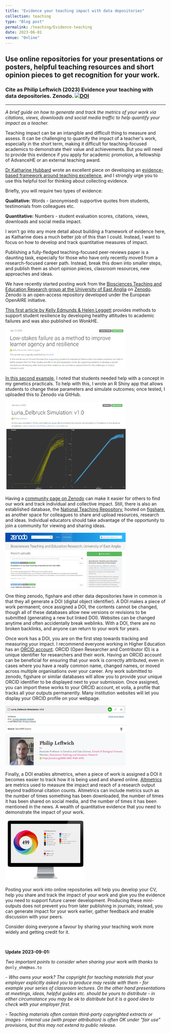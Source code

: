 ```yaml
---
title: "Evidence your teaching impact with data depositories"
collection: teaching
type: "Blog post"
permalink: /teaching/Evidence-teaching
date: 2023-06-01
venue: "Online"
---
```



## Use online repositories for your presentations or posters, helpful teaching resources and short opinion pieces to get recognition for your work.

### Cite as Philip Leftwich (2023) Evidence your teaching with data depositories. Zenodo. [![DOI](https://zenodo.org/badge/DOI/10.5281/zenodo.7509737.svg)](https://doi.org/10.5281/zenodo.7509737)
---

*A brief guide on how to generate and track the metrics of your work via citations, views, downloads and social media traffic to help quantify your impact as a teacher.*




Teaching impact can be an intangible and difficult thing to measure and assess. It can be challenging to quantify the impact of a teacher's work, especially in the short term, making it difficult for teaching-focused academics to demonstrate their value and achievements. But you will need to provide this evidence if you apply for academic promotion, a fellowship of AdvanceHE or an external teaching award. 

[Dr Katharine Hubbard](https://katharinehubbard.wordpress.com/) wrote an excellent piece on developing an [evidence-based framework around teaching excellence](https://katharinehubbard.wordpress.com/2021/03/19/evidencing-teaching-excellence-a-framework/), and I strongly urge you to use this helpful tool for thinking about collecting evidence. 



Briefly, you will require two types of evidence:

**Qualitative:**  Words - (anonymised) supportive quotes from students, testimonials from colleagues etc. 

**Quantitative:** Numbers - student evaluation scores, citations, views, downloads and social media impact. 

I won't go into any more detail about building a framework of evidence here, as Katharine does a much better job of this than I could. Instead, I want to focus on how to develop and track quantitative measures of impact. 


Publishing a fully-fledged teaching-focused peer-reviews paper is a daunting task, especially for those who have only recently moved from a research-focused career path. Instead, break this down into smaller steps, and publish them as short opinion pieces, classroom resources, new approaches and ideas. 

We have recently started posting work from the [Biosciences Teaching and Education Research group at the University of East Anglia](https://research-portal.uea.ac.uk/en/organisations/biosciences-teaching-and-education-research) on [Zenodo](https://en.wikipedia.org/wiki/Zenodo). Zenodo is an open-access repository developed under the European OpenAIRE initiative. 

[This first article by Kelly Edmunds & Helen Leggett](https://doi.org/10.5281/zenodo.7508380) provides methods to support student resilience by developing healthy attitudes to academic failures and was also published on WonkHE. 


<img src='/images/low_stakes.png' width="75%"> 


[In this second example](https://doi.org/10.5281/zenodo.7503320), I noted that students needed help with a concept in my genetics practicals. To help with this, I wrote an R Shiny app that allows students to change these parameters and simulate outcomes; once tested, I uploaded this to Zenodo via GitHub.

<img src='/images/LD_assay.png' width="75%"> 


Having a [community page on Zenodo](https://zenodo.org/communities/uea-bio-teaching/?page=1&size=20) can make it easier for others to find our work and track individual and collective impact. Still, there is also an established database, the [National Teaching Repository](https://figshare.edgehill.ac.uk/The_National_Teaching_Repository), hosted on [figshare](https://en.wikipedia.org/wiki/Figshare), as another space for colleagues to share and upload resources, research and ideas. Individual educators should take advantage of the opportunity to join a community for viewing and sharing ideas. 

<img src='/images/community.png' width="75%"> 


One thing zenodo, figshare and other data depositories have in common is that they all generate a DOI (digital object identifier). A DOI makes a piece of work permanent; once assigned a DOI, the contents cannot be changed, though all of these databases allow new versions or revisions to be submitted (generating a new but linked DOI). Websites can be changed anytime and often accidentally break weblinks. With a DOI, there are no broken backlinks, and anyone can return to your work for years. 

Once work has a DOI, you are on the first step towards tracking and measuring your impact. I recommend everyone working in Higher Education has an [ORCID account](https://en.wikipedia.org/wiki/ORCID). ORCID (Open Researcher and Contributor ID) is a unique identifier for researchers and their work. Having an ORCID account can be beneficial for ensuring that your work is correctly attributed, even in cases where you have a really common name, changed names, or moved across multiple organisations over your career. Any work submitted to zenodo, figshare or similar databases will allow you to provide your unique ORCID identifier to be displayed next to your submission. Once assigned, you can import these works to your ORCID account, et voila, a profile that tracks all your outputs permanently. Many institution websites will let you display your ORCID profile on your webpage. 

<img src='/images/orcid_record.png' width="75%"> 

<img src='/images/leftwich_orcid.png' width="75%"> 


Finally, a DOI enables altmetrics, when a piece of work is assigned a DOI it becomes easier to track how it is being used and shared online. [Altmetrics](https://www.altmetric.com) are metrics used to measure the impact and reach of a research output beyond traditional citation counts. Altmetrics can include metrics such as the number of times something has been downloaded, the number of times it has been shared on social media, and the number of times it has been mentioned in the news. A wealth of quantitative evidence that you need to demonstrate the impact of your work. 

<img src='/images/badge-screen.png' width="50%"> 

Posting your work into online repositories will help you develop your CV, help you share and track the impact of your work and give you the evidence you need to support future career development. Producing these mini-outputs does not prevent you from later publishing in journals; instead, you can generate impact for your work earlier, gather feedback and enable discussion with your peers.

Consider doing everyone a favour by sharing your teaching work more widely and getting credit for it.  

&nbsp;


**Update 2023-09-01:** 

*Two important points to consider when sharing your work with thanks to* `@only_ohm@mas.to`

*- Who owns your work? The copyright for teaching materials that your employer explicitly asked you to produce may reside with them - for example your series of classroom lectures. On the other hand presentations at meetings, ideas, helpful guides etc. should be yours to distribute - in either circumstance you may be ok to distribute but it is a good idea to check with your employer first.*

*- Teaching materials often contain third-party copyrighted extracts or images - internal use (with proper attribution) is often OK under "fair use" provisions, but this may not extend to public release.*

